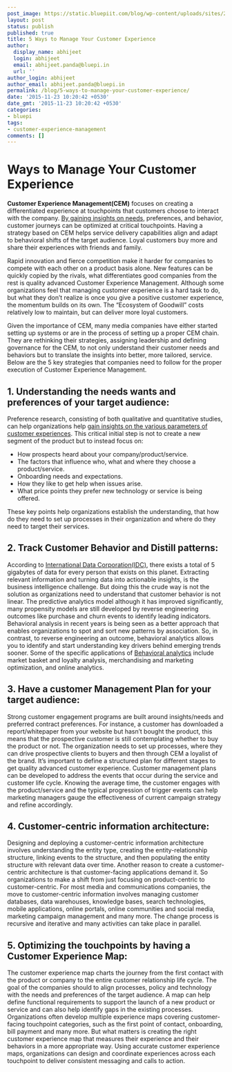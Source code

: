 ```yaml
---
post_image: https://static.bluepiit.com/blog/wp-content/uploads/sites/2/2015/11/improve-your-customer-experience.jpg
layout: post
status: publish
published: true
title: 5 Ways to Manage Your Customer Experience
author:
  display_name: abhijeet
  login: abhijeet
  email: abhijeet.panda@bluepi.in
  url: ''
author_login: abhijeet
author_email: abhijeet.panda@bluepi.in
permalink: /blog/5-ways-to-manage-your-customer-experience/
date: '2015-11-23 10:20:42 +0530'
date_gmt: '2015-11-23 10:20:42 +0530'
categories:
- bluepi
tags:
- customer-experience-management
comments: []
---
```

# Ways to Manage Your Customer Experience
**Customer Experience Management(CEM)** focuses on creating a differentiated experience at touchpoints that customers choose to interact with the company. <a href="https://www.bluepiit.com/blog/in-data-we-trust-power-bi-and-its-capabilities/">By gaining insights on needs</a>, preferences, and behavior, customer journeys can be optimized at critical touchpoints. Having a strategy based on CEM helps service delivery capabilities align and adapt to behavioral shifts of the target audience. Loyal customers buy more and share their experiences with friends and family.

Rapid innovation and fierce competition make it harder for companies to compete with each other on a product basis alone. New features can be quickly copied by the rivals, what differentiates good companies from the rest is quality advanced Customer Experience Management. Although some organizations feel that managing customer experience is a hard task to do, but what they don&rsquo;t realize is once you give a positive customer experience, the momentum builds on its own. The &ldquo;Ecosystem of Goodwill&rdquo; costs relatively low to maintain, but can deliver more loyal customers.

Given the importance of CEM, many media companies have either started setting up systems or are in the process of setting up a proper CEM chain. They are rethinking their strategies, assigning leadership and defining governance for the CEM, to not only understand their customer needs and behaviors but to translate the insights into better, more tailored, service. Below are the 5 key strategies that companies need to follow for the proper execution of Customer Experience Management.

## 1. Understanding the needs wants and preferences of your target audience:
Preference research, consisting of both qualitative and quantitative studies, can help organizations help <a href="https://www.bluepiit.com/blog/business-intelligence-in-consumer-goods/">gain insights on the various parameters of customer experiences</a>. This critical initial step is not to create a new segment of the product but to instead focus on:

- How prospects heard about your company/product/service.
- The factors that influence who, what and where they choose a product/service.
- Onboarding needs and expectations.
- How they like to get help when issues arise.
- What price points they prefer new technology or service is being offered.

These key points help organizations establish the understanding, that how do they need to set up processes in their organization and where do they need to target their services.

## 2. Track Customer Behavior and Distill patterns:
According to <a href="https://www.idc.com/">International Data Corporation(IDC)</a>, there exists a total of 5 gigabytes of data for every person that exists on this planet. Extracting relevant information and turning data into actionable insights, is the business intelligence challenge. But doing this the crude way is not the solution as organizations need to understand that customer behavior is not linear. The predictive analytics model although it has improved significantly, many propensity models are still developed by reverse engineering outcomes like purchase and churn events to identify leading indicators.
Behavioral analysis in recent years is being seen as a better approach that enables organizations to spot and sort new patterns by association. So, in contrast, to reverse engineering an outcome, behavioral analytics allows you to identify and start understanding key drivers behind emerging trends sooner. Some of the specific applications of <a href="https://www.bluepiit.com/blog/data-driven-analytics-to-better-understand-your-consumer/">Behavioral analytics</a> include market basket and loyalty analysis, merchandising and marketing optimization, and online analytics.
## 3. Have a customer Management Plan for your target audience: 
Strong customer engagement programs are built around insights/needs and preferred contract preferences. For instance, a customer has downloaded a report/whitepaper from your website but hasn&rsquo;t bought the product, this means that the prospective customer is still contemplating whether to buy the product or not. The organization needs to set up processes, where they can drive prospective clients to buyers and then through CEM a loyalist of the brand.
It&rsquo;s important to define a structured plan for different stages to get quality advanced customer experience. Customer management plans can be developed to address the events that occur during the service and customer life cycle. Knowing the average time, the customer engages with the product/service and the typical progression of trigger events can help marketing managers gauge the effectiveness of current campaign strategy and refine accordingly.
## 4. Customer-centric information architecture:
Designing and deploying a customer-centric information architecture involves understanding the entity type, creating the entity-relationship structure, linking events to the structure, and then populating the entity structure with relevant data over time. Another reason to create a customer-centric architecture is that customer-facing applications demand it. So organizations to make a shift from just focusing on product-centric to customer-centric.
For most media and communications companies, the move to customer-centric information involves managing customer databases, data warehouses, knowledge bases, search technologies, mobile applications, online portals, online communities and social media, marketing campaign management and many more. The change process is recursive and iterative and many activities can take place in parallel.
## 5. Optimizing the touchpoints by having a Customer Experience Map: 
The customer experience map charts the journey from the first contact with the product or company to the entire customer relationship life cycle. The goal of the companies should to align processes, policy and technology with the needs and preferences of the target audience. A map can help define functional requirements to support the launch of a new product or service and can also help identify gaps in the existing processes.
Organizations often develop multiple experience maps covering customer-facing touchpoint categories, such as the first point of contact, onboarding, bill payment and many more. But what matters is creating the right customer experience map that measures their experience and their behaviors in a more appropriate way. Using accurate customer experience maps, organizations can design and coordinate experiences across each touchpoint to deliver consistent messaging and calls to action.

